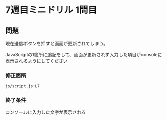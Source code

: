 # 7週目ミニドリル 1問目

## 問題
現在送信ボタンを押すと画面が更新されてしまう。

JavaScriptの1箇所に追記をして、画面が更新されず入力した項目がconsoleに表示されるようにしてください

### 修正箇所

`js/script.js:L7`

### 終了条件
コンソールに入力した文字が表示される
